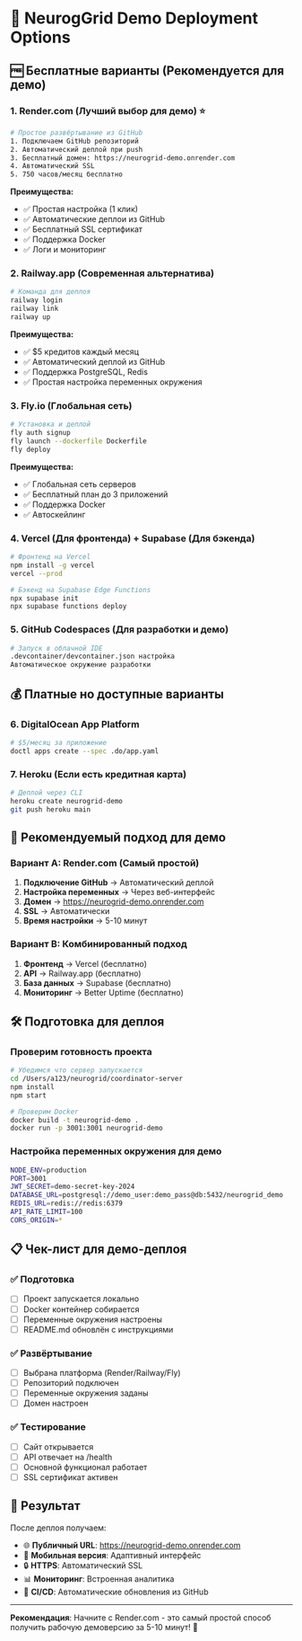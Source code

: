 # 🚀 NeurogGrid Demo Deployment Options

## 🆓 Бесплатные варианты (Рекомендуется для демо)

### 1. **Render.com** (Лучший выбор для демо) ⭐
```bash
# Простое развёртывание из GitHub
1. Подключаем GitHub репозиторий
2. Автоматический деплой при push
3. Бесплатный домен: https://neurogrid-demo.onrender.com
4. Автоматический SSL
5. 750 часов/месяц бесплатно
```

**Преимущества:**
- ✅ Простая настройка (1 клик)
- ✅ Автоматические деплои из GitHub
- ✅ Бесплатный SSL сертификат
- ✅ Поддержка Docker
- ✅ Логи и мониторинг

### 2. **Railway.app** (Современная альтернатива)
```bash
# Команда для деплоя
railway login
railway link
railway up
```

**Преимущества:**
- ✅ $5 кредитов каждый месяц
- ✅ Автоматический деплой из GitHub
- ✅ Поддержка PostgreSQL, Redis
- ✅ Простая настройка переменных окружения

### 3. **Fly.io** (Глобальная сеть)
```bash
# Установка и деплой
fly auth signup
fly launch --dockerfile Dockerfile
fly deploy
```

**Преимущества:**
- ✅ Глобальная сеть серверов
- ✅ Бесплатный план до 3 приложений
- ✅ Поддержка Docker
- ✅ Автоскейлинг

### 4. **Vercel** (Для фронтенда) + **Supabase** (Для бэкенда)
```bash
# Фронтенд на Vercel
npm install -g vercel
vercel --prod

# Бэкенд на Supabase Edge Functions
npx supabase init
npx supabase functions deploy
```

### 5. **GitHub Codespaces** (Для разработки и демо)
```bash
# Запуск в облачной IDE
.devcontainer/devcontainer.json настройка
Автоматическое окружение разработки
```

## 💰 Платные но доступные варианты

### 6. **DigitalOcean App Platform**
```bash
# $5/месяц за приложение
doctl apps create --spec .do/app.yaml
```

### 7. **Heroku** (Если есть кредитная карта)
```bash
# Деплой через CLI
heroku create neurogrid-demo
git push heroku main
```

## 🎯 **Рекомендуемый подход для демо**

### Вариант A: Render.com (Самый простой)
1. **Подключение GitHub** → Автоматический деплой
2. **Настройка переменных** → Через веб-интерфейс
3. **Домен** → https://neurogrid-demo.onrender.com
4. **SSL** → Автоматически
5. **Время настройки** → 5-10 минут

### Вариант B: Комбинированный подход
1. **Фронтенд** → Vercel (бесплатно)
2. **API** → Railway.app (бесплатно)
3. **База данных** → Supabase (бесплатно)
4. **Мониторинг** → Better Uptime (бесплатно)

## 🛠 Подготовка для деплоя

### Проверим готовность проекта
```bash
# Убедимся что сервер запускается
cd /Users/a123/neurogrid/coordinator-server
npm install
npm start

# Проверим Docker
docker build -t neurogrid-demo .
docker run -p 3001:3001 neurogrid-demo
```

### Настройка переменных окружения для демо
```bash
NODE_ENV=production
PORT=3001
JWT_SECRET=demo-secret-key-2024
DATABASE_URL=postgresql://demo_user:demo_pass@db:5432/neurogrid_demo
REDIS_URL=redis://redis:6379
API_RATE_LIMIT=100
CORS_ORIGIN=*
```

## 📋 Чек-лист для демо-деплоя

### ✅ Подготовка
- [ ] Проект запускается локально
- [ ] Docker контейнер собирается
- [ ] Переменные окружения настроены
- [ ] README.md обновлён с инструкциями

### ✅ Развёртывание
- [ ] Выбрана платформа (Render/Railway/Fly)
- [ ] Репозиторий подключен
- [ ] Переменные окружения заданы
- [ ] Домен настроен

### ✅ Тестирование
- [ ] Сайт открывается
- [ ] API отвечает на /health
- [ ] Основной функционал работает
- [ ] SSL сертификат активен

## 🎉 Результат
После деплоя получаем:
- 🌐 **Публичный URL**: https://neurogrid-demo.onrender.com
- 📱 **Мобильная версия**: Адаптивный интерфейс  
- 🔒 **HTTPS**: Автоматический SSL
- 📊 **Мониторинг**: Встроенная аналитика
- 🚀 **CI/CD**: Автоматические обновления из GitHub

---

**Рекомендация**: Начните с Render.com - это самый простой способ получить рабочую демоверсию за 5-10 минут! 🚀